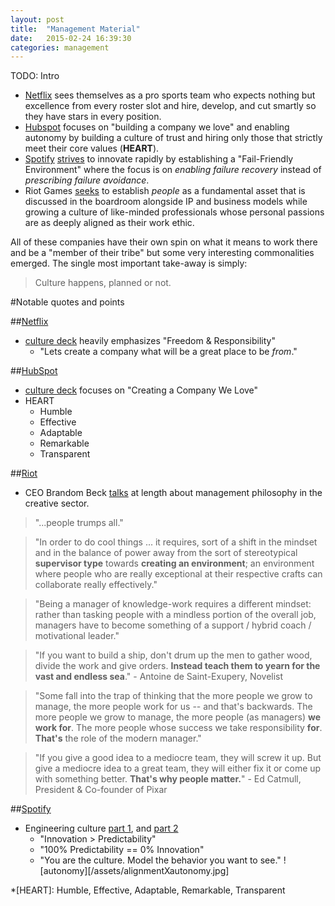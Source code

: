 ```yaml
---
layout: post
title:  "Management Material"
date:   2015-02-24 16:39:30
categories: management
---
```


TODO: Intro 

* [Netflix][netflix_deck] sees themselves as a pro sports team who expects nothing but excellence from every roster slot and hire, develop, and cut smartly so they have stars in every position. 
* [Hubspot][hubspot_deck] focuses on "building a company we love" and enabling autonomy by building a culture of trust and hiring only those that strictly meet their core values (**HEART**). 
* [Spotify][spotify_talk_1] [strives][spotify_talk_2] to innovate rapidly by establishing a "Fail-Friendly Environment" where the focus is on _enabling failure recovery_ instead of _prescribing failure avoidance_. 
* Riot Games [seeks][riot_talk] to establish _people_ as a fundamental asset that is discussed in the boardroom alongside IP and business models while growing a culture of like-minded professionals whose personal passions are as deeply aligned as their work ethic.

All of these companies have their own spin on what it means to work there and be a "member of their tribe" but some very interesting commonalities emerged. The single most important take-away is simply: 

> Culture happens, planned or not.



#Notable quotes and points

##[Netflix][netflix_corp]
* [culture deck][netflix_deck] heavily emphasizes "Freedom & Responsibility"
  * "Lets create a company what will be a great place to be _from_."

##[HubSpot][hubspot_corp]
* [culture deck][hubspot_deck] focuses on "Creating a Company We Love"
* HEART
  * Humble
  * Effective
  * Adaptable
  * Remarkable
  * Transparent

##[Riot][riot_corp]
* CEO Brandom Beck [talks][riot_talk] at length about management philosophy in the creative sector.

> "...people trumps all."

> "In order to do cool things ... it requires, sort of a shift in the mindset and in the balance of power away from the sort of stereotypical **supervisor type** towards **creating an environment**; an environment where people who are really exceptional at their respective crafts can collaborate really effectively."

> "Being a manager of knowledge-work requires a different mindset: rather than tasking people with a mindless portion of the overall job, managers have to become something of a support / hybrid coach / motivational leader."

> "If you want to build a ship, don't drum up the men to gather wood, divide the work and give orders. **Instead teach them to yearn for the vast and endless sea**." - Antoine de Saint-Exupery, Novelist

> "Some fall into the trap of thinking that the more people we grow to manage, the more people work for us -- and that's backwards. The more people we grow to manage, the more people (as managers) **we work for**. The more people whose success we take responsibility **for**. **That's** the role of the modern manager." 

> "If you give a good idea to a mediocre team, they will screw it up. But give a mediocre idea to a great team, they will either fix it or come up with something better. **That's why people matter.**" - Ed Catmull, President & Co-founder of Pixar

##[Spotify][spotify_corp]
* Engineering culture [part 1][spotify_talk_1], and [part 2][spotify_talk_2]
  * "Innovation > Predictability"
  * "100% Predictability == 0% Innovation"
  * "You are the culture. Model the behavior you want to see."
 ![autonomy][/assets/alignmentXautonomy.jpg]

[hubspot_corp]:		http://www.hubspot.com/
[hubspot_deck]:		http://blog.hubspot.com/blog/tabid/6307/bid/34234/The-HubSpot-Culture-Code-Creating-a-Company-We-Love.aspx
[netflix_corp]:		http://www.netflix.com/WiHome
[netflix_deck]:		http://www.slideshare.net/reed2001/culture-1798664
[riot_corp]:		http://www.riotgames.com/
[riot_talk]: 		https://www.youtube.com/watch?feature=player_embedded&v=6PxxExsVA_Y
[spotify_corp]:		https://www.spotify.com/us/
[spotify_talk_1]:	https://labs.spotify.com/2014/03/27/spotify-engineering-culture-part-1/
[spotify_talk_2]:	https://labs.spotify.com/2014/09/20/spotify-engineering-culture-part-2/

*[HEART]:			Humble, Effective, Adaptable, Remarkable, Transparent